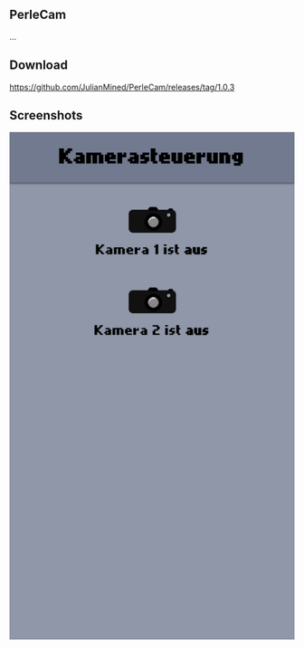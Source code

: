 ## PerleCam ##
...

## Download ##
https://github.com/JulianMined/PerleCam/releases/tag/1.0.3

## Screenshots ##
![alt text](screenshots/1.png)
